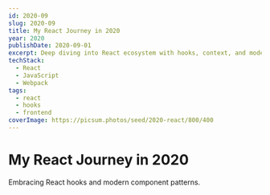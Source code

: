 ```yaml
---
id: 2020-09
slug: 2020-09
title: My React Journey in 2020
year: 2020
publishDate: 2020-09-01
excerpt: Deep diving into React ecosystem with hooks, context, and modern patterns
techStack:
  - React
  - JavaScript
  - Webpack
tags:
  - react
  - hooks
  - frontend
coverImage: https://picsum.photos/seed/2020-react/800/400
---
```


# My React Journey in 2020

Embracing React hooks and modern component patterns.

